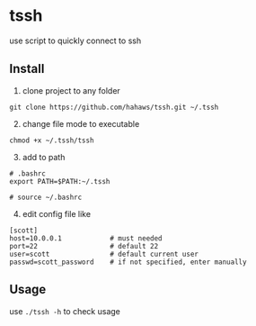 # tssh
use script to quickly connect to ssh

## Install

1. clone project to any folder
  ```shell
  git clone https://github.com/hahaws/tssh.git ~/.tssh
  ```
  
2. change file mode to executable
```
chmod +x ~/.tssh/tssh
```
 
3. add to path
  ```
  # .bashrc
  export PATH=$PATH:~/.tssh
  
  # source ~/.bashrc
  ```
  
4. edit config file like
  ```
  [scott]
  host=10.0.0.1            # must needed
  port=22                  # default 22
  user=scott               # default current user
  passwd=scott_password    # if not specified, enter manually
  ```
  
## Usage

use `./tssh -h` to check usage
